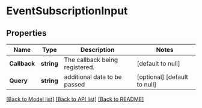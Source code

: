 # EventSubscriptionInput

## Properties
Name | Type | Description | Notes
------------ | ------------- | ------------- | -------------
**Callback** | **string** | The callback being registered. | [default to null]
**Query** | **string** | additional data to be passed | [optional] [default to null]

[[Back to Model list]](../README.md#documentation-for-models) [[Back to API list]](../README.md#documentation-for-api-endpoints) [[Back to README]](../README.md)


